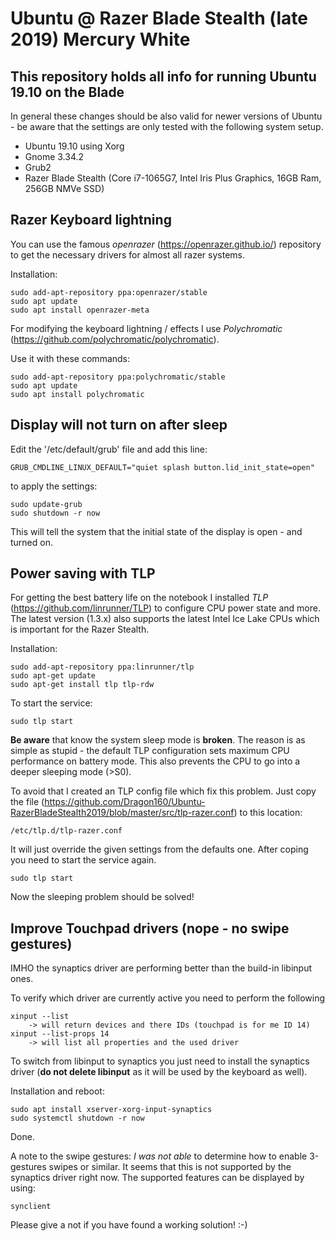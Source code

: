 # Ubuntu @ Razer Blade Stealth (late 2019) Mercury White

## This repository holds all info for running Ubuntu 19.10 on the Blade
In general these changes should be also valid for newer versions of Ubuntu - be aware that the settings are only tested with the following system setup.

- Ubuntu 19.10 using Xorg
- Gnome 3.34.2
- Grub2
- Razer Blade Stealth (Core i7-1065G7, Intel Iris Plus Graphics, 16GB Ram, 256GB NMVe SSD)


## Razer Keyboard lightning

You can use the famous _openrazer_ (https://openrazer.github.io/) repository to get the necessary drivers for almost all razer systems.

Installation:

    sudo add-apt-repository ppa:openrazer/stable
    sudo apt update
    sudo apt install openrazer-meta

For modifying the keyboard lightning / effects I use _Polychromatic_ (https://github.com/polychromatic/polychromatic).

Use it with these commands:

    sudo add-apt-repository ppa:polychromatic/stable
    sudo apt update
    sudo apt install polychromatic

## Display will not turn on after sleep

Edit the '/etc/default/grub' file and add this line:

    GRUB_CMDLINE_LINUX_DEFAULT="quiet splash button.lid_init_state=open"

to apply the settings:

    sudo update-grub
    sudo shutdown -r now

This will tell the system that the initial state of the display is open - and turned on.

## Power saving with TLP

For getting the best battery life on the notebook I installed _TLP_ (https://github.com/linrunner/TLP) to configure CPU power state and more. The latest version (1.3.x) also supports the latest Intel Ice Lake CPUs which is important for the Razer Stealth.

Installation:

    sudo add-apt-repository ppa:linrunner/tlp
    sudo apt-get update
    sudo apt-get install tlp tlp-rdw

To start the service:
    
    sudo tlp start

__Be aware__ that know the system sleep mode is __broken__. The reason is as simple as stupid - the default TLP configuration sets maximum CPU performance on battery mode. This also prevents the CPU to go into a deeper sleeping mode (>S0).

To avoid that I created an TLP config file which fix this problem.
Just copy the file (https://github.com/Dragon160/Ubuntu-RazerBladeStealth2019/blob/master/src/tlp-razer.conf) to this location:

    /etc/tlp.d/tlp-razer.conf

It will just override the given settings from the defaults one.
After coping you need to start the service again.
    
    sudo tlp start

Now the sleeping problem should be solved!

## Improve Touchpad drivers (nope - no swipe gestures)

IMHO the synaptics driver are performing better than the build-in libinput ones.

To verify which driver are currently active you need to perform the following

    xinput --list
        -> will return devices and there IDs (touchpad is for me ID 14)
    xinput --list-props 14
        -> will list all properties and the used driver

To switch from libinput to synaptics you just need to install the synaptics driver (__do not delete libinput__ as it will be used by the keyboard as well).

Installation and reboot:

    sudo apt install xserver-xorg-input-synaptics
    sudo systemctl shutdown -r now

Done.

A note to the swipe gestures:
_I was not able_ to determine how to enable 3-gestures swipes or similar. It seems that this is not supported by the synaptics driver right now. The supported features can be displayed by using:

    synclient

Please give a not if you have found a working solution! :-)

